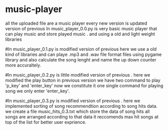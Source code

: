 # music-player
all the uploaded file are a music player
every new version is updated version of previous
In music_player_0.0.py is very basic music player that can play music and store played music .
and using a old and light weight libraries

#In music_player_0.1.py is  modified version of previous here we use a old kind of libraries and can playe 
.mp3 and .wav file format files using pygame library and also calculate the song lenght 
and name the up down counter more accuraltely.


#In music_player_0.2.py is little modified version of previous . here we modified the play button 
in previous version we have two command to play 'p_key' and 'enter_key' now we constitute it one
single command for playing song we only enter 'enter_key'.

#In music_player_0.3.py is modified version of previous . here we implemented sorting of song recommendtion according 
to song hits data. 
we create a file music_hits_0.3.txt which store the data of song hits 
all songs are arranged according to that data 
it reccomends max hit songs at top of the list
for better user exprience.
